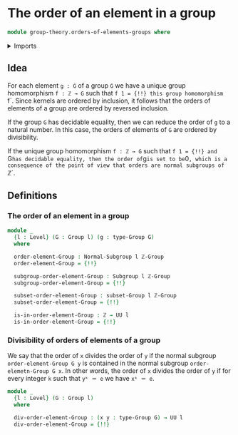 # The order of an element in a group

```agda
module group-theory.orders-of-elements-groups where
```

<details><summary>Imports</summary>

```agda
open import elementary-number-theory.group-of-integers
open import elementary-number-theory.integers

open import foundation.universe-levels

open import group-theory.free-groups-with-one-generator
open import group-theory.groups
open import group-theory.kernels-homomorphisms-groups
open import group-theory.normal-subgroups
open import group-theory.subgroups
open import group-theory.subsets-groups
```

</details>

## Idea

For each element `g : G` of a group `G` we have a unique group homomorphism
`f : ℤ → G` such that `f 1 = {!!}
this group homomorphism `f`. Since kernels are ordered by inclusion, it follows
that the orders of elements of a group are ordered by reversed inclusion.

If the group `G` has decidable equality, then we can reduce the order of `g` to
a natural number. In this case, the orders of elements of `G` are ordered by
divisibility.

If the unique group homomorphism `f : ℤ → G` such that `f 1 = {!!}
and `G` has decidable equality, then the order of `g` is set to be `0`, which is
a consequence of the point of view that orders are normal subgroups of `ℤ`.

## Definitions

### The order of an element in a group

```agda
module _
  {l : Level} (G : Group l) (g : type-Group G)
  where

  order-element-Group : Normal-Subgroup l ℤ-Group
  order-element-Group = {!!}

  subgroup-order-element-Group : Subgroup l ℤ-Group
  subgroup-order-element-Group = {!!}

  subset-order-element-Group : subset-Group l ℤ-Group
  subset-order-element-Group = {!!}

  is-in-order-element-Group : ℤ → UU l
  is-in-order-element-Group = {!!}
```

### Divisibility of orders of elements of a group

We say that the order of `x` divides the order of `y` if the normal subgroup
`order-element-Group G y` is contained in the normal subgroup
`order-elemetn-Group G x`. In other words, the order of `x` divides the order of
`y` if for every integer `k` such that `yᵏ ＝ e` we have `xᵏ ＝ e`.

```agda
module _
  {l : Level} (G : Group l)
  where

  div-order-element-Group : (x y : type-Group G) → UU l
  div-order-element-Group = {!!}
```
